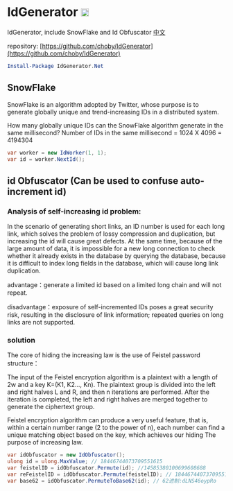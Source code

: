 # IdGenerator <a href="https://www.nuget.org/packages/IdGenerator.Net/"><img src="http://img.shields.io/nuget/v/IdGenerator.Net.svg?style=flat-square" alt="NuGet version" height="18"></a>
IdGenerator, include SnowFlake and Id Obfuscator
[中文](https://github.com/choby/IdGenerator/blob/main/README-ZH.md)

repository: [https://github.com/choby/IdGenerator](https://github.com/choby/IdGenerator)

```powershell
Install-Package IdGenerator.Net
```

## SnowFlake

SnowFlake is an algorithm adopted by Twitter, whose purpose is to generate globally unique and trend-increasing IDs in a distributed system.



How many globally unique IDs can the SnowFlake algorithm generate in the same millisecond? 
Number of IDs in the same millisecond = 1024 X 4096 = 4194304

```csharp
var worker = new IdWorker(1, 1);
var id = worker.NextId();
```

## id Obfuscator (Can be used to confuse auto-increment id)
### Analysis of self-increasing id problem:

In the scenario of generating short links, an ID number is used for each long link, which solves the problem of lossy compression and duplication, but increasing the id will cause great defects. At the same time, because of the large amount of data, it is impossible for a new long connection to check whether it already exists in the database by querying the database, because it is difficult to index long fields in the database, which will cause long link duplication.

advantage：generate a limited id based on a limited long chain and will not repeat.

disadvantage：exposure of self-incremented IDs poses a great security risk, resulting in the disclosure of link information; repeated queries on long links are not supported.

### solution

The core of hiding the increasing law is the use of Feistel password structure：

The input of the Feistel encryption algorithm is a plaintext with a length of 2w and a key K=(K1, K2..., Kn). The plaintext group is divided into the left and right halves L and R, and then n iterations are performed. After the iteration is completed, the left and right halves are merged together to generate the ciphertext group.

Feistel encryption algorithm can produce a very useful feature, that is, within a certain number range (2 to the power of n), each number can find a unique matching object based on the key, which achieves our hiding The purpose of increasing law.



```csharp
var idObfuscator = new IdObfuscator();
ulong id = ulong.MaxValue; // 18446744073709551615
var feistelID = idObfuscator.Permute(id); //14585380100699608688
var reFeistelID = idObfuscator.Permute(feistelID); // 18446744073709551615
var base62 = idObfuscator.PermuteToBase62(id); // 62进制:dLNS46oypRo
```
